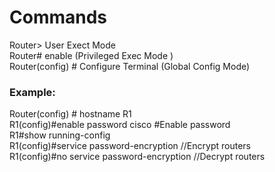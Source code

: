 # Commands
Router> User Exect Mode\
Router# enable (Privileged Exec Mode )\
Router(config) # Configure Terminal (Global Config Mode)

### Example:
Router(config) # hostname R1\
R1(config)#enable password cisco #Enable password\
R1#show running-config \
R1(config)#service password-encryption //Encrypt routers\
R1(config)#no service password-encryption //Decrypt routers
